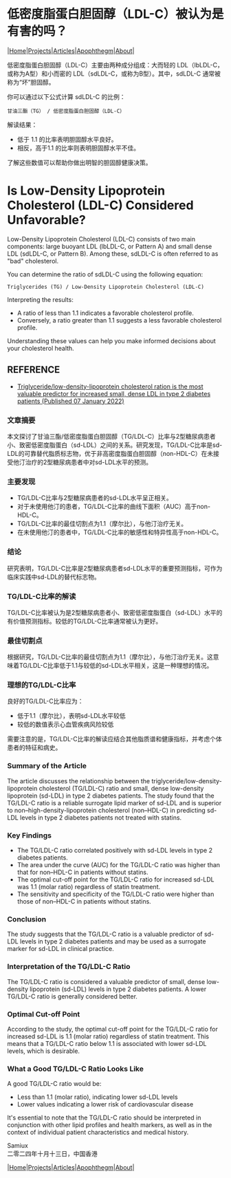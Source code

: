 # 低密度脂蛋白胆固醇（LDL-C）被认为是有害的吗？

|[Home](/README.md)|[Projects](/projects.md)|[Articles](/articles.md)|[Apophthegm](/apophthegm.md)|[About](/about.md)|

低密度脂蛋白胆固醇（LDL-C）主要由两种成分组成：大而轻的 LDL（lbLDL-C，或称为A型）和小而密的 LDL（sdLDL-C，或称为B型）。其中，sdLDL-C 通常被称为“坏”胆固醇。

你可以通过以下公式计算 sdLDL-C 的比例：

```
甘油三酯（TG） / 低密度脂蛋白胆固醇（LDL-C）     
```

解读结果：  
- 低于 1.1 的比率表明胆固醇水平良好。  
- 相反，高于1.1 的比率则表明胆固醇水平不佳。

了解这些数值可以帮助你做出明智的胆固醇健康决策。

# Is Low-Density Lipoprotein Cholesterol (LDL-C) Considered Unfavorable?

Low-Density Lipoprotein Cholesterol (LDL-C) consists of two main components: large buoyant LDL (lbLDL-C, or Pattern A) and small dense LDL (sdLDL-C, or Pattern B). Among these, sdLDL-C is often referred to as "bad" cholesterol.

You can determine the ratio of sdLDL-C using the following equation:

```
Triglycerides (TG) / Low-Density Lipoprotein Cholesterol (LDL-C)     
```

Interpreting the results:  
- A ratio of less than 1.1 indicates a favorable cholesterol profile.  
- Conversely, a ratio greater than 1.1 suggests a less favorable cholesterol profile.  

Understanding these values can help you make informed decisions about your cholesterol health.

## REFERENCE

- [Triglyceride/low-density-lipoprotein cholesterol ration is the most valuable predictor for increased small, dense LDL in type 2 diabetes patients (Published 07 January 2022)](https://lipidworld.biomedcentral.com/articles/10.1186/s12944-021-01612-8)

### 文章摘要

本文探讨了甘油三酯/低密度脂蛋白胆固醇（TG/LDL-C）比率与2型糖尿病患者小、致密低密度脂蛋白（sd-LDL）之间的关系。研究发现，TG/LDL-C比率是sd-LDL的可靠替代脂质标志物，优于非高密度脂蛋白胆固醇（non-HDL-C）在未接受他汀治疗的2型糖尿病患者中对sd-LDL水平的预测。

### 主要发现

- TG/LDL-C比率与2型糖尿病患者的sd-LDL水平呈正相关。
- 对于未使用他汀的患者，TG/LDL-C比率的曲线下面积（AUC）高于non-HDL-C。
- TG/LDL-C比率的最佳切割点为1.1（摩尔比），与他汀治疗无关。
- 在未使用他汀的患者中，TG/LDL-C比率的敏感性和特异性高于non-HDL-C。

### 结论

研究表明，TG/LDL-C比率是2型糖尿病患者sd-LDL水平的重要预测指标，可作为临床实践中sd-LDL的替代标志物。

### TG/LDL-C比率的解读

TG/LDL-C比率被认为是2型糖尿病患者小、致密低密度脂蛋白（sd-LDL）水平的有价值预测指标。较低的TG/LDL-C比率通常被认为更好。

### 最佳切割点

根据研究，TG/LDL-C比率的最佳切割点为1.1（摩尔比），与他汀治疗无关。这意味着TG/LDL-C比率低于1.1与较低的sd-LDL水平相关，这是一种理想的情况。

### 理想的TG/LDL-C比率

良好的TG/LDL-C比率应为：

- 低于1.1（摩尔比），表明sd-LDL水平较低
- 较低的数值表示心血管疾病风险较低

需要注意的是，TG/LDL-C比率的解读应结合其他脂质谱和健康指标，并考虑个体患者的特征和病史。

### Summary of the Article

The article discusses the relationship between the triglyceride/low-density-lipoprotein cholesterol (TG/LDL-C) ratio and small, dense low-density lipoprotein (sd-LDL) in type 2 diabetes patients. The study found that the TG/LDL-C ratio is a reliable surrogate lipid marker of sd-LDL and is superior to non–high-density-lipoprotein cholesterol (non–HDL-C) in predicting sd-LDL levels in type 2 diabetes patients not treated with statins.

### Key Findings

- The TG/LDL-C ratio correlated positively with sd-LDL levels in type 2 diabetes patients.
- The area under the curve (AUC) for the TG/LDL-C ratio was higher than that for non–HDL-C in patients without statins.
- The optimal cut-off point for the TG/LDL-C ratio for increased sd-LDL was 1.1 (molar ratio) regardless of statin treatment.
- The sensitivity and specificity of the TG/LDL-C ratio were higher than those of non–HDL-C in patients without statins.

### Conclusion

The study suggests that the TG/LDL-C ratio is a valuable predictor of sd-LDL levels in type 2 diabetes patients and may be used as a surrogate marker for sd-LDL in clinical practice.

### Interpretation of the TG/LDL-C Ratio

The TG/LDL-C ratio is considered a valuable predictor of small, dense low-density lipoprotein (sd-LDL) levels in type 2 diabetes patients. A lower TG/LDL-C ratio is generally considered better.

### Optimal Cut-off Point

According to the study, the optimal cut-off point for the TG/LDL-C ratio for increased sd-LDL is 1.1 (molar ratio) regardless of statin treatment. This means that a TG/LDL-C ratio below 1.1 is associated with lower sd-LDL levels, which is desirable.

### What a Good TG/LDL-C Ratio Looks Like

A good TG/LDL-C ratio would be:

- Less than 1.1 (molar ratio), indicating lower sd-LDL levels
- Lower values indicating a lower risk of cardiovascular disease

It's essential to note that the TG/LDL-C ratio should be interpreted in conjunction with other lipid profiles and health markers, as well as in the context of individual patient characteristics and medical history.

Samiux  
二零二四年十月十三日，中国香港    

|[Home](/README.md)|[Projects](/projects.md)|[Articles](/articles.md)|[Apophthegm](/apophthegm.md)|[About](/about.md)|
